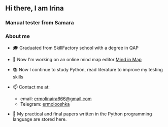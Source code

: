 ##  Hi there, I am Irina

### Manual tester from Samara

 ###  About me
 

- 🎓 Graduated from SkillFactory school with a degree in QAP
- 🔭 Now I'm working on an online mind map editor [Mind in Map](https://minm.pro/) 
- 📚 Now I continue to study Python, read literature to improve my testing skills

- 📫 Contact me at:
    - email: ermolinaira666@gmail.com
    - Telegram: [ermolooshka](https://t.me/ermolooshka)


 
- 📌 My practical and final papers written in the Python programming language are stored here.
